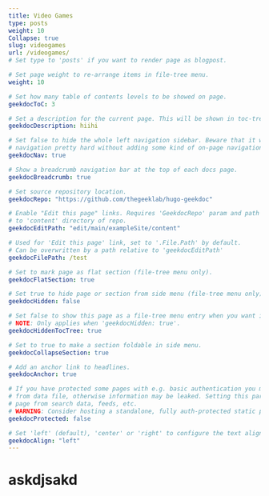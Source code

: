 ```yaml
---
title: Video Games
type: posts
weight: 10
Collapse: true
slug: videogames
url: /videogames/
# Set type to 'posts' if you want to render page as blogpost.

# Set page weight to re-arrange items in file-tree menu.
weight: 10

# Set how many table of contents levels to be showed on page.
geekdocToC: 3

# Set a description for the current page. This will be shown in toc-trees objects.
geekdocDescription: hiihi

# Set false to hide the whole left navigation sidebar. Beware that it will make
# navigation pretty hard without adding some kind of on-page navigation.
geekdocNav: true

# Show a breadcrumb navigation bar at the top of each docs page.
geekdocBreadcrumb: true

# Set source repository location.
geekdocRepo: "https://github.com/thegeeklab/hugo-geekdoc"

# Enable "Edit this page" links. Requires 'GeekdocRepo' param and path must point
# to 'content' directory of repo.
geekdocEditPath: "edit/main/exampleSite/content"

# Used for 'Edit this page' link, set to '.File.Path' by default.
# Can be overwritten by a path relative to 'geekdocEditPath'
geekdocFilePath: /test

# Set to mark page as flat section (file-tree menu only).
geekdocFlatSection: true

# Set true to hide page or section from side menu (file-tree menu only).
geekdocHidden: false

# Set false to show this page as a file-tree menu entry when you want it to be hidden in the sidebar.
# NOTE: Only applies when 'geekdocHidden: true'.
geekdocHiddenTocTree: true

# Set to true to make a section foldable in side menu.
geekdocCollapseSection: true

# Add an anchor link to headlines.
geekdocAnchor: true

# If you have protected some pages with e.g. basic authentication you may want to exclude these pages
# from data file, otherwise information may be leaked. Setting this parameter to 'true' will exclude the
# page from search data, feeds, etc.
# WARNING: Consider hosting a standalone, fully auth-protected static page for secret information instead!
geekdocProtected: false

# Set 'left' (default), 'center' or 'right' to configure the text align of a page.
geekdocAlign: "left"
---
```


# askdjsakd
